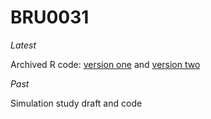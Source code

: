 # BRU0031

*Latest*

Archived R code: [version one](sim1/sim1.R) and [version two](sim2/sim2.R)

*Past*

Simulation study draft and code